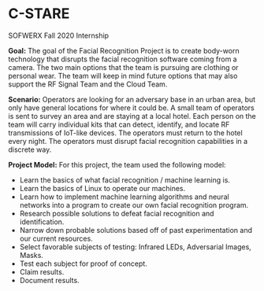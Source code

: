 # C-STARE
SOFWERX Fall 2020 Internship

**Goal:** 
The goal of the Facial Recognition Project is to create body-worn technology that disrupts the facial recognition software coming from a camera. The two main options that the team is pursuing are clothing or personal wear. The team will keep in mind future options that may also support the RF Signal Team and the Cloud Team.

**Scenario:**
Operators are looking for an adversary base in an urban area, but only have general locations for where it could be.
A small team of operators is sent to survey an area and are staying at a local hotel.
Each person on the team will carry individual kits that can detect, identify, and locate RF transmissions of IoT-like devices.
The operators must return to the hotel every night.
The operators must disrupt facial recognition capabilities in a discrete way.

**Project Model:**
For this project, the team used the following model:
- Learn the basics of what facial recognition / machine learning is.
- Learn the basics of Linux to operate our machines.
- Learn how to implement machine learning algorithms and neural networks into a program to create our own facial recognition program.
- Research possible solutions to defeat facial recognition and identification.
- Narrow down probable solutions based off of past experimentation and our current resources.
- Select favorable subjects of testing: Infrared LEDs, Adversarial Images, Masks.
- Test each subject for proof of concept.
- Claim results.
- Document results.
